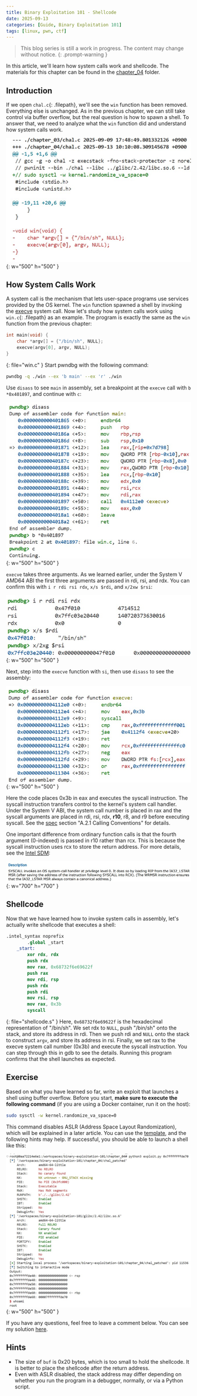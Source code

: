 ```yaml
---
title: Binary Exploitation 101 - Shellcode
date: 2025-09-13
categories: [Guide, Binary Exploitation 101]
tags: [linux, pwn, ctf]
---
```


> This blog series is still a work in progress. The content may change without notice.
{: .prompt-warning }

In this article, we'll learn how system calls work and shellcode. The materials for this chapter can be found in the [chapter_04](https://github.com/r1ru/binary-exploitation-101/tree/main/chapter_04) folder.

## Introduction
If we open `chal.c`{: .filepath}, we'll see the `win` function has been removed. Everything else is unchanged. As in the previous chapter, we can still take control via buffer overflow, but the real question is how to spawn a shell. To answer that, we need to analyze what the `win` function did and understand how system calls work.

![](/assets/img/posts/2025-09-13-12/0.jpg){: w="500" h="500" }

## How System Calls Work
A system call is the mechanism that lets user-space programs use services provided by the OS kernel. The `win` function spawned a shell by invoking the [execve](https://man7.org/linux/man-pages/man2/execve.2.html) system call. Now let's study how system calls work using `win.c`{: .filepath} as an example. The program is exactly the same as the `win` function from the previous chapter:
```c
int main(void) {
    char *argv[] = {"/bin/sh", NULL};
    execve(argv[0], argv, NULL);
}
```
{: file="win.c" }
Start pwndbg with the following command:
```bash
pwndbg -q ./win --ex 'b main' --ex 'r' ./win
```
Use `disass` to see `main` in assembly, set a breakpoint at the `execve` call with `b *0x401897`, and continue with `c`:

![](/assets/img/posts/2025-09-13-12/1.jpg){: w="500" h="500" }

`execve` takes three arguments. As we learned earlier, under the System V AMD64 ABI the first three arguments are passed in rdi, rsi, and rdx. You can confirm this with `i r rdi rsi rdx`, `x/s $rdi`, and `x/2xw $rsi`:

![](/assets/img/posts/2025-09-13-12/2.jpg){: w="500" h="500" }

Next, step into the `execve` function with `si`, then use `disass` to see the assembly:

![](/assets/img/posts/2025-09-13-12/3.jpg){: w="500" h="500" }

Here the code places 0x3b in eax and executes the syscall instruction. The syscall instruction transfers control to the kernel's system call handler. Under the System V ABI, the system call number is placed in rax and the syscall arguments are placed in rdi, rsi, rdx, **r10**, r8, and r9 before executing syscall. See the [spec](https://gitlab.com/x86-psABIs/x86-64-ABI) section "A.2.1 Calling Conventions" for details.

One important difference from ordinary function calls is that the fourth argument (0-indexed) is passed in r10 rather than rcx. This is because the syscall instruction uses rcx to store the return address. For more details, see the [Intel SDM](https://www.intel.com/content/www/us/en/developer/articles/technical/intel-sdm.html):

![](/assets/img/posts/2025-09-13-12/4.jpg){: w="700" h="700" }

## Shellcode
Now that we have learned how to invoke system calls in assembly, let's actually write shellcode that executes a shell:
```nasm
.intel_syntax noprefix
        .global _start
    _start:
        xor rdx, rdx
        push rdx
        mov rax, 0x68732f6e69622f
        push rax 
        mov rdi, rsp
        push rdx
        push rdi 
        mov rsi, rsp 
        mov rax, 0x3b
        syscall
```
{: file="shellcode.s" }
Here, `0x68732f6e69622f` is the hexadecimal representation of "/bin/sh". We set rdx to `NULL`, push "/bin/sh" onto the stack, and store its address in rdi. Then we push rdi and `NULL` onto the stack to construct `argv`, and store its address in rsi. Finally, we set rax to the execve system call number (0x3b) and execute the syscall instruction. You can step through this in gdb to see the details. Running this program confirms that the shell launches as expected.

## Exercise
Based on what you have learned so far, write an exploit that launches a shell using buffer overflow. Before you start, **make sure to execute the following command** (if you are using a Docker container, run it on the host):
```bash
sudo sysctl -w kernel.randomize_va_space=0
```
This command disables ASLR (Address Space Layout Randomization), which will be explained in a later article. You can use the [template](https://github.com/r1ru/binary-exploitation-101/blob/main/exploit_template.py), and the following hints may help. If successful, you should be able to launch a shell like this:

![](/assets/img/posts/2025-09-13-12/5.jpg){: w="500" h="500" }

If you have any questions, feel free to leave a comment below. You can see my solution [here](https://github.com/r1ru/binary-exploitation-101/blob/main/chapter_04/solution.py).

## Hints
- The size of `buf` is 0x20 bytes, which is too small to hold the shellcode. It is better to place the shellcode after the return address.
- Even with ASLR disabled, the stack address may differ depending on whether you run the program in a debugger, normally, or via a Python script.